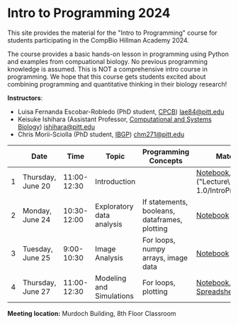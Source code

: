 # Intro to Programming 2024

This site provides the material for the "Intro to Programming" course for students participating in the CompBio Hillman Academy 2024.

The course provides a basic hands-on lesson in programming using Python and examples from compuational biology. No previous programming knowledge is assumed.
This is NOT a comprehensive intro course in programming.
We hope that this course gets students excited about combining programming and quantitative thinking in their biology research!

**Instructors**:

 -	Luisa Fernanda Escobar-Robledo (PhD student, [CPCB](https://www.compbio.cmu.edu/)) lae84@pitt.edu
 - Keisuke Ishihara (Assistant Professor, [Computational and Systems Biology](https://www.csb.pitt.edu/)) ishihara@pitt.edu
 - Chris Morii-Sciolla (PhD student, [IBGP](https://www.gradbiomed.pitt.edu/)) chm271@pitt.edu

|      | Date              | Time        | Topic                     | Programming Concepts                | Materials              |
| ---- | ----------------- | ----------- | ------------------------- | ----------------------------------- | ---------------------- |
| 1    | Thursday, June 20 | 11:00-12:30 | Introduction              |                                     | [Notebook](https://colab.research.google.com/drive/1C2j5L3Utm9yFWAL_RpIGMmmbCjdsnyym?usp=sharing), [Slides]("Lecture\ 1.0/IntroProg_1.pdf")|
| 2    | Monday, June 24   | 10:30-12:00 | Exploratory data analysis | If statements, booleans, dataframes, plotting | [Notebook](https://colab.research.google.com/drive/1DfDGHfPsEDTdhgxAtR7B0nlKMTIQ4ovX?usp=sharing) |
| 3    | Tuesday, June 25  | 9:00-10:30  | Image Analysis            | For loops, numpy arrays, image data   | [Notebook](https://colab.research.google.com/drive/1Z_1n0V92YvV5C33_Yui2wo0yJpFlQCrR?usp=sharing) |
| 4    | Thursday, June 27 | 11:00-12:30 | Modeling and Simulations  | For loops, plotting                 | [Notebook](https://colab.research.google.com/drive/1cmQxeZ2FH8LOF4ycGMI9oijh9Wsq8qqh?usp=sharing), [Spreadsheet](https://docs.google.com/spreadsheets/d/1cVT4FuXZwbFvqwtDqw_85htjMMEOISS-zAoLCFe0oD8/edit?usp=sharing) |


**Meeting location:** Murdoch Building, 8th Floor Classroom

